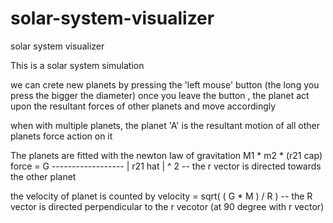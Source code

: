 # solar-system-visualizer
solar system visualizer

This is a solar system simulation

we can crete new planets by pressing the 'left mouse' button (the long you press the bigger the diameter)
once you leave the button , the planet act upon the resultant forces of other planets and move accordingly

when with multiple planets, the planet 'A' is the resultant motion of all other planets force action on it


The planets are fitted with the newton law of gravitation
           M1 * m2 * (r21 cap)
force = G ------------------
            |  r21 hat  | ^ 2
 -- the r vector is directed towards the other planet


the velocity of planet is counted by 
velocity  = sqrt( (  G * M ) / R )
-- the R vector is directed perpendicular to the r vecotor (at 90 degree with r vector)
